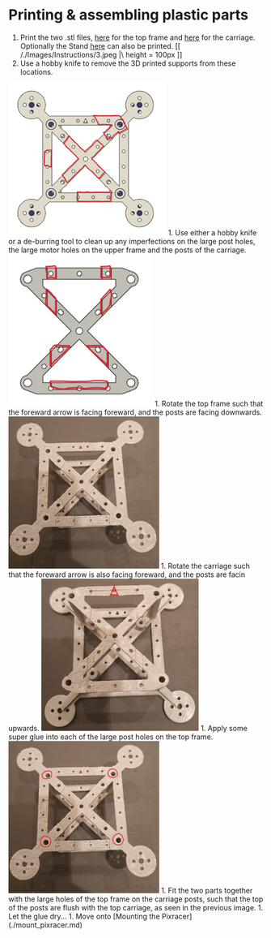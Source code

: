 # Printing & assembling plastic parts

1. Print the two .stl files, [here](/./Mechanical%20Design/STL%20Files/Frame_top.stl) for the top frame and [here](/./Mechanical%20Design/STL%20Files/Frame_carriage.stl) for the carriage. Optionally the Stand [here](/./Mechanical%20Design/STL%20Files/Stand.stl) can also be printed.
[[ /./Images/Instructions/3.jpeg |\ height = 100px ]]
1. Use a hobby knife to remove the 3D printed supports from these locations. 
<img src="/./Images/Instructions/supp1.png" height="300">
1. Use either a hobby knife or a de-burring tool to clean up any imperfections on the large post holes, the large motor holes on the upper frame and the posts of the carriage. 
<img src="/./Images/Instructions/supp2.png" height="300">
1. Rotate the top frame such that the foreward arrow is facing foreward, and the posts are facing downwards. 
<img src="/./Images/Instructions/1.jpeg" height="300">
1. Rotate the carriage such that the foreward arrow is also facing foreward, and the posts are facin upwards. 
<img src="/./Images/Instructions/2.jpg" height="300">
1. Apply some super glue into each of the large post holes on the top frame.
<img src="/./Images/Instructions/1glue.jpg" height="300">
1. Fit the two parts together with the large holes of the top frame on the carriage posts, such that the top of the posts are flush with the top carriage, as seen in the previous image.  
1. Let the glue dry...  
1. Move onto [Mounting the Pixracer](./mount_pixracer.md)


